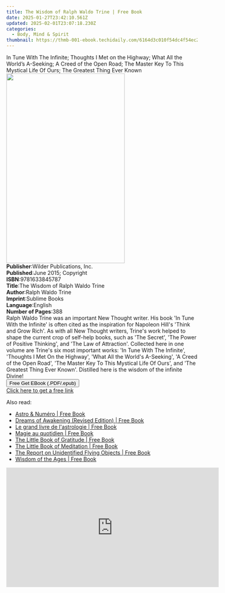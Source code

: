```yaml
---
title: The Wisdom of Ralph Waldo Trine | Free Book
date: 2025-01-27T23:42:10.561Z
updated: 2025-02-01T23:07:18.230Z
categories:
  - Body, Mind & Spirit
thumbnail: https://thmb-001-ebook.techidaily.com/6164d3c010f54dc4f54ec21fd900399143e33e364df922e51683bcdc0dfe214d.jpg
---
```

<main id="book-container">
  <div class="flex flex-col">
    <div class="book-brief flex-1 py-6 px-4 sm:p-6 md:py-10 md:px-8">
      <!-- brief-->
      <div class="book-brief-main">
        In Tune With The Infinite; Thoughts I Met on the Highway; What All the
        World’s A-Seeking; A Creed of the Open Road; The Master Key To This
        Mystical Life Of Ours; The Greatest Thing Ever Known
      </div>
    </div>
    <div
      class="book-meta-info flex-1 grid gap-4 col-start-1 col-end-3 row-start-1 sm:mb-6 sm:grid-cols-4 lg:gap-6 lg:col-start-2 lg:row-end-6 lg:row-span-6 lg:mb-0"
    >
      <div
        class="book-meta-info-left place-content-center mt-4 p-4 text-sm leading-6 col-start-2 col-span-2 dark:text-slate-400"
      >
        <img
          class="w-full h-500 object-cover rounded-lg sm:h-255 sm:col-span-2 lg:col-span-full"
          src="https://img-001-ebook.techidaily.com/23a230b09d1fcb9105cb2e18d1bb07427b1eb2278bda656f788bc949aa9ef463.jpg"
          alt=""
          width="312"
          height="500"
        />
      </div>
      <div
        class="book-meta-info-right mt-2 col-start-1 row-start-2 col-span-3 self-center"
      >
        <!-- meta data  -->
        <div class="flex flex-col px-4 md:px-8">
          <div class="flex-1">
            <strong>Publisher</strong>:<span class="px-2"
              >Wilder Publications, Inc.</span
            >
          </div>
          <div class="flex-1">
            <strong>Published</strong>:<span class="px-2"
              >June 2015; Copyright</span
            >
          </div>
          <div class="flex-1">
            <strong>ISBN</strong>:<span class="px-2">9781633845787</span>
          </div>
          <div class="flex-1">
            <strong>Title</strong>:<span class="px-2"
              >The Wisdom of Ralph Waldo Trine</span
            >
          </div>
          <div class="flex-1">
            <strong>Author</strong>:<span class="px-2">Ralph Waldo Trine</span>
          </div>
          <div class="flex-1">
            <strong>Imprint</strong>:<span class="px-2">Sublime Books</span>
          </div>
          <div class="flex-1">
            <strong>Language</strong>:<span class="px-2">English</span>
          </div>
          <div class="flex-1">
            <strong>Number of Pages</strong>:<span class="px-2">388</span>
          </div>
        </div>
      </div>
    </div>
    <div class="book-description flex-1 py-6 px-4 sm:p-6 md:py-10 md:px-8">
      <div class="book-description-main">
        <div accordion-content="" id="description">
          Ralph Waldo Trine was an important New Thought writer. His book 'In
          Tune With the Infinite' is often cited as the inspiration for Napoleon
          Hill's 'Think and Grow Rich'. As with all New Thought writers, Trine's
          work helped to shape the current crop of self-help books, such as 'The
          Secret', 'The Power of Positive Thinking', and 'The Law of
          Attraction'. Collected here in one volume are Trine's six most
          important works: 'In Tune With The Infinite', 'Thoughts I Met On the
          Highway', 'What All the World's A-Seeking', 'A Creed of the Open
          Road', 'The Master Key To This Mystical Life Of Ours', and 'The
          Greatest Thing Ever Known'. Distilled here is the wisdom of the
          infinite Divine!
        </div>
      </div>
    </div>
    <div class="book-excerpts flex-1 py-6 px-4 sm:p-6 md:py-10 md:px-8"></div>
    <div
      class="book-about-author flex-1 py-6 px-4 sm:p-6 md:py-10 md:px-8"
    ></div>
    <div class="book-free-get flex-1 py-6 px-4 sm:p-6 md:py-10 md:px-8">
      <button
        id="btn-free-get"
        class="bg-blue-500 hover:bg-blue-700 text-white font-bold py-2 px-4 rounded"
      >
        Free Get EBook (.PDF/.epub)
      </button>
      <div id="countdown-display" class="px-2 text-lg mt-2"></div>
      <a
        id="free-link"
        class="hidden bg-blue-500 hover:bg-blue-700 text-white font-bold py-2 px-4 rounded"
        href="https://www.ebooks.com/en-us/book/96506048/the-wisdom-of-ralph-waldo-trine/ralph-waldo-trine/"
        target="_blank"
        >Click here to get a free link</a
      >
    </div>
    <script>
      let countdownTime = 0;
      let countdownInterval = null;
      document
        .getElementById('btn-free-get')
        .addEventListener('click', startCountdown);
      function startCountdown() {
        countdownTime = new Date().getTime() + 60000 * 3;
        countdownInterval = setInterval(updateCountdown, 1000);
        document.getElementById('btn-free-get').disabled = true;
        document
          .getElementById('btn-free-get')
          .classList.add('bg-gray-500', 'cursor-not-allowed');
      }
      function updateCountdown() {
        let currentTime = new Date().getTime();
        let timeLeft = countdownTime - currentTime;
        let secondsLeft = Math.floor(timeLeft / 1000);
        document.getElementById('countdown-display').innerHTML =
          `Remaining time: ${secondsLeft} seconds.`;
        if (secondsLeft <= 0) {
          clearInterval(countdownInterval);
          document.getElementById('btn-free-get').classList.add('hidden');
          document.getElementById('free-link').classList.remove('hidden');
          document.getElementById('countdown-display').innerHTML = '';
        }
      }
    </script>
  </div>
</main>

<ins class="adsbygoogle"
      style="display:block"
      data-ad-client="ca-pub-7571918770474297"
      data-ad-slot="8358498916"
      data-ad-format="auto"
      data-full-width-responsive="true"></ins>
    

<span class="atpl-alsoreadstyle">Also read:</span>
<div><ul>
<li><a href="https://novels-ebooks.techidaily.com/211168077-9782017229575-astro-numero/"><u>Astro & Numéro | Free Book</u></a></li>
<li><a href="https://novels-ebooks.techidaily.com/211166628-9781837822386-dreams-of-awakening-revised-edition/"><u>Dreams of Awakening (Revised Edition) | Free Book</u></a></li>
<li><a href="https://novels-ebooks.techidaily.com/211168067-9782017186601-le-grand-livre-de-lastrologie/"><u>Le grand livre de l'astrologie | Free Book</u></a></li>
<li><a href="https://novels-ebooks.techidaily.com/211168079-9782017229940-magie-au-quotidien/"><u>Magie au quotidien | Free Book</u></a></li>
<li><a href="https://novels-ebooks.techidaily.com/211166603--the-little-book-of-gratitude/"><u>The Little Book of Gratitude | Free Book</u></a></li>
<li><a href="https://novels-ebooks.techidaily.com/211166602-9781841815817-the-little-book-of-meditation/"><u>The Little Book of Meditation | Free Book</u></a></li>
<li><a href="https://novels-ebooks.techidaily.com/211168370--the-report-on-unidentified-flying-objects/"><u>The Report on Unidentified Flying Objects | Free Book</u></a></li>
<li><a href="https://novels-ebooks.techidaily.com/211166571-9781396323119-wisdom-of-the-ages/"><u>Wisdom of the Ages | Free Book</u></a></li>
</ul></div>

<!-- affiliate ads begin -->
<iframe width="560" height="315" src="https://www.youtube.com/embed/0nGlyEL5K6Y?si=3KZhTTBvKcPmyS68" title="YouTube video player" frameborder="0" allow="accelerometer; autoplay; clipboard-write; encrypted-media; gyroscope; picture-in-picture; web-share" referrerpolicy="strict-origin-when-cross-origin" allowfullscreen></iframe>
<!-- affiliate ads end -->

